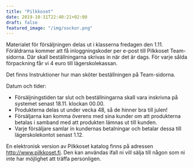 ```yaml
---
title: "Pilkkoset"
date: 2019-10-31T22:40:21+02:00
draft: false
featured_image: "/img/sockor.png"
---
```


Materialet för försäljningen delas ut i klasserna fredagen den 1.11. Föräldrarna kommer att få inloggningskoder per e-post till Pilkkoset Team-sidorna. Där skall beställningarna skrivas in när det är dags. För varje sålda förpackning får vi 4 euro till lägerskolekassan.

Det finns Instruktioner hur man sköter beställningen på Team-sidorna.

Datum och tider:
- Försäljningstiden tar slut och beställningarna skall vara inskrivna på systemet senast 18.11. klockan 00.00.
- Produkterna delas ut under vecka 48, så de hinner bra till julen!
- Försäljarna kan komma överens med sina kunder om att produkterna betalas i samband med att produkten lämnas ut till kunden.
- Varje försäljare samlar in kundernas betalningar och betalar dessa till lägerskolekontot senast 1.12.

En elektronisk version av Pilkkoset katalog finns på adressen http://www.pilkkoset.fi. Den kan användas ifall ni vill sälja till någon som ni inte har möjlighet att träffa personligen.
